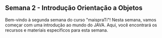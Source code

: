 ## Semana 2 - Introdução Orientação a Objetos

Bem-vindo à segunda semana do curso "maispraTi"! Nesta semana, vamos começar com uma introdução ao mundo do JAVA. Aqui, você encontrará os recursos e materiais específicos para esta semana.

